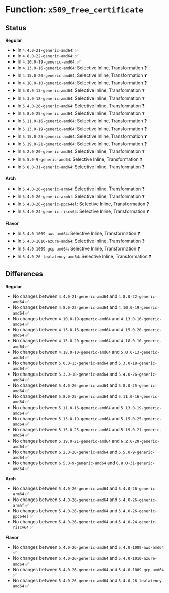 # Function: <code>x509_free_certificate</code>

## Status
<b>Regular</b>
<ul>
<li>
<details>
<summary>In <code>4.4.0-21-generic-amd64</code>: ✅</summary>

```c
void x509_free_certificate(struct x509_certificate * cert)
```

```json
{
  "name": "x509_free_certificate",
  "collision_type": "Unique Global",
  "inline_type": "No",
  "funcs": [
    {
      "addr": 18446744071582697936,
      "name": "x509_free_certificate",
      "external": true,
      "loc": "crypto/asymmetric_keys/x509_cert_parser.c:48",
      "file": "crypto/asymmetric_keys/x509_cert_parser.c",
      "inline": "seen, unknown",
      "caller_inline": [],
      "caller_func": [
        "crypto/asymmetric_keys/x509_cert_parser.c:x509_cert_parse",
        "crypto/asymmetric_keys/x509_public_key.c:x509_key_preparse",
        "crypto/asymmetric_keys/pkcs7_parser.c:pkcs7_parse_message"
      ]
    }
  ],
  "symbols": [
    {
      "addr": 18446744071582697936,
      "name": "x509_free_certificate",
      "section": ".text",
      "bind": "STB_GLOBAL",
      "size": 111
    }
  ]
}
```
</details>
</li>
<li>
<details>
<summary>In <code>4.8.0-22-generic-amd64</code>: ✅</summary>

```c
void x509_free_certificate(struct x509_certificate * cert)
```

```json
{
  "name": "x509_free_certificate",
  "collision_type": "Unique Global",
  "inline_type": "No",
  "funcs": [
    {
      "addr": 18446744071582976144,
      "name": "x509_free_certificate",
      "external": true,
      "loc": "crypto/asymmetric_keys/x509_cert_parser.c:47",
      "file": "crypto/asymmetric_keys/x509_cert_parser.c",
      "inline": "seen, unknown",
      "caller_inline": [],
      "caller_func": [
        "crypto/asymmetric_keys/x509_cert_parser.c:x509_cert_parse",
        "crypto/asymmetric_keys/x509_public_key.c:x509_key_preparse",
        "crypto/asymmetric_keys/pkcs7_parser.c:pkcs7_parse_message"
      ]
    }
  ],
  "symbols": [
    {
      "addr": 18446744071582976144,
      "name": "x509_free_certificate",
      "section": ".text",
      "bind": "STB_GLOBAL",
      "size": 84
    }
  ]
}
```
</details>
</li>
<li>
<details>
<summary>In <code>4.10.0-19-generic-amd64</code>: ✅</summary>

```c
void x509_free_certificate(struct x509_certificate * cert)
```

```json
{
  "name": "x509_free_certificate",
  "collision_type": "Unique Global",
  "inline_type": "No",
  "funcs": [
    {
      "addr": 18446744071583080720,
      "name": "x509_free_certificate",
      "external": true,
      "loc": "crypto/asymmetric_keys/x509_cert_parser.c:47",
      "file": "crypto/asymmetric_keys/x509_cert_parser.c",
      "inline": "seen, unknown",
      "caller_inline": [],
      "caller_func": [
        "crypto/asymmetric_keys/x509_cert_parser.c:x509_cert_parse",
        "crypto/asymmetric_keys/x509_public_key.c:x509_key_preparse",
        "crypto/asymmetric_keys/pkcs7_parser.c:pkcs7_parse_message"
      ]
    }
  ],
  "symbols": [
    {
      "addr": 18446744071583080720,
      "name": "x509_free_certificate",
      "section": ".text",
      "bind": "STB_GLOBAL",
      "size": 84
    }
  ]
}
```
</details>
</li>
<li>
<details>
<summary>In <code>4.13.0-16-generic-amd64</code>: Selective Inline, Transformation ❓</summary>

```c
void x509_free_certificate(struct x509_certificate * cert)
```

```json
{
  "name": "x509_free_certificate",
  "collision_type": "Unique Global",
  "inline_type": "Selective",
  "funcs": [
    {
      "addr": 18446744071583138967,
      "name": "x509_free_certificate",
      "external": true,
      "loc": "crypto/asymmetric_keys/x509_cert_parser.c:47",
      "file": "crypto/asymmetric_keys/x509_cert_parser.c",
      "inline": "not declared, inlined",
      "caller_inline": [
        "crypto/asymmetric_keys/x509_cert_parser.c:x509_cert_parse"
      ],
      "caller_func": [
        "crypto/asymmetric_keys/x509_cert_parser.c:x509_cert_parse",
        "crypto/asymmetric_keys/x509_public_key.c:x509_key_preparse",
        "crypto/asymmetric_keys/pkcs7_parser.c:pkcs7_parse_message"
      ]
    }
  ],
  "symbols": [
    {
      "addr": 18446744071583137664,
      "name": "x509_free_certificate.part.0",
      "section": ".text",
      "bind": "STB_LOCAL",
      "size": 78
    },
    {
      "addr": 18446744071583137744,
      "name": "x509_free_certificate",
      "section": ".text",
      "bind": "STB_GLOBAL",
      "size": 23
    }
  ]
}
```
</details>
</li>
<li>
<details>
<summary>In <code>4.15.0-20-generic-amd64</code>: Selective Inline, Transformation ❓</summary>

```c
void x509_free_certificate(struct x509_certificate * cert)
```

```json
{
  "name": "x509_free_certificate",
  "collision_type": "Unique Global",
  "inline_type": "Selective",
  "funcs": [
    {
      "addr": 18446744071583313799,
      "name": "x509_free_certificate",
      "external": true,
      "loc": "crypto/asymmetric_keys/x509_cert_parser.c:47",
      "file": "crypto/asymmetric_keys/x509_cert_parser.c",
      "inline": "not declared, inlined",
      "caller_inline": [
        "crypto/asymmetric_keys/x509_cert_parser.c:x509_cert_parse"
      ],
      "caller_func": [
        "crypto/asymmetric_keys/x509_cert_parser.c:x509_cert_parse",
        "crypto/asymmetric_keys/x509_public_key.c:x509_key_preparse",
        "crypto/asymmetric_keys/pkcs7_parser.c:pkcs7_parse_message"
      ]
    }
  ],
  "symbols": [
    {
      "addr": 18446744071583312496,
      "name": "x509_free_certificate.part.0",
      "section": ".text",
      "bind": "STB_LOCAL",
      "size": 78
    },
    {
      "addr": 18446744071583312576,
      "name": "x509_free_certificate",
      "section": ".text",
      "bind": "STB_GLOBAL",
      "size": 23
    }
  ]
}
```
</details>
</li>
<li>
<details>
<summary>In <code>4.18.0-10-generic-amd64</code>: Selective Inline, Transformation ❓</summary>

```c
void x509_free_certificate(struct x509_certificate * cert)
```

```json
{
  "name": "x509_free_certificate",
  "collision_type": "Unique Global",
  "inline_type": "Selective",
  "funcs": [
    {
      "addr": 18446744071583522378,
      "name": "x509_free_certificate",
      "external": true,
      "loc": "crypto/asymmetric_keys/x509_cert_parser.c:47",
      "file": "crypto/asymmetric_keys/x509_cert_parser.c",
      "inline": "not declared, inlined",
      "caller_inline": [
        "crypto/asymmetric_keys/x509_cert_parser.c:x509_cert_parse"
      ],
      "caller_func": [
        "crypto/asymmetric_keys/x509_cert_parser.c:x509_cert_parse",
        "crypto/asymmetric_keys/x509_cert_parser.c:x509_cert_parse",
        "crypto/asymmetric_keys/x509_public_key.c:x509_key_preparse",
        "crypto/asymmetric_keys/pkcs7_parser.c:pkcs7_parse_message"
      ]
    }
  ],
  "symbols": [
    {
      "addr": 18446744071583521120,
      "name": "x509_free_certificate.part.0",
      "section": ".text",
      "bind": "STB_LOCAL",
      "size": 78
    },
    {
      "addr": 18446744071583521200,
      "name": "x509_free_certificate",
      "section": ".text",
      "bind": "STB_GLOBAL",
      "size": 22
    }
  ]
}
```
</details>
</li>
<li>
<details>
<summary>In <code>5.0.0-13-generic-amd64</code>: Selective Inline, Transformation ❓</summary>

```c
void x509_free_certificate(struct x509_certificate * cert)
```

```json
{
  "name": "x509_free_certificate",
  "collision_type": "Unique Global",
  "inline_type": "Selective",
  "funcs": [
    {
      "addr": 18446744071583644906,
      "name": "x509_free_certificate",
      "external": true,
      "loc": "crypto/asymmetric_keys/x509_cert_parser.c:47",
      "file": "crypto/asymmetric_keys/x509_cert_parser.c",
      "inline": "not declared, inlined",
      "caller_inline": [
        "crypto/asymmetric_keys/x509_cert_parser.c:x509_cert_parse"
      ],
      "caller_func": [
        "crypto/asymmetric_keys/x509_cert_parser.c:x509_cert_parse",
        "crypto/asymmetric_keys/x509_cert_parser.c:x509_cert_parse",
        "crypto/asymmetric_keys/x509_public_key.c:x509_key_preparse",
        "crypto/asymmetric_keys/pkcs7_parser.c:pkcs7_parse_message"
      ]
    }
  ],
  "symbols": [
    {
      "addr": 18446744071583644448,
      "name": "x509_free_certificate.part.0",
      "section": ".text",
      "bind": "STB_LOCAL",
      "size": 78
    },
    {
      "addr": 18446744071583644528,
      "name": "x509_free_certificate",
      "section": ".text",
      "bind": "STB_GLOBAL",
      "size": 22
    }
  ]
}
```
</details>
</li>
<li>
<details>
<summary>In <code>5.3.0-18-generic-amd64</code>: Selective Inline, Transformation ❓</summary>

```c
void x509_free_certificate(struct x509_certificate * cert)
```

```json
{
  "name": "x509_free_certificate",
  "collision_type": "Unique Global",
  "inline_type": "Selective",
  "funcs": [
    {
      "addr": 18446744071583831578,
      "name": "x509_free_certificate",
      "external": true,
      "loc": "crypto/asymmetric_keys/x509_cert_parser.c:46",
      "file": "crypto/asymmetric_keys/x509_cert_parser.c",
      "inline": "not declared, inlined",
      "caller_inline": [
        "crypto/asymmetric_keys/x509_cert_parser.c:x509_cert_parse"
      ],
      "caller_func": [
        "crypto/asymmetric_keys/x509_cert_parser.c:x509_cert_parse",
        "crypto/asymmetric_keys/x509_public_key.c:x509_key_preparse",
        "crypto/asymmetric_keys/pkcs7_parser.c:pkcs7_parse_message"
      ]
    }
  ],
  "symbols": [
    {
      "addr": 18446744071583830992,
      "name": "x509_free_certificate.part.0",
      "section": ".text",
      "bind": "STB_LOCAL",
      "size": 85
    },
    {
      "addr": 18446744071583831088,
      "name": "x509_free_certificate",
      "section": ".text",
      "bind": "STB_GLOBAL",
      "size": 22
    }
  ]
}
```
</details>
</li>
<li>
<details>
<summary>In <code>5.4.0-26-generic-amd64</code>: Selective Inline, Transformation ❓</summary>

```c
void x509_free_certificate(struct x509_certificate * cert)
```

```json
{
  "name": "x509_free_certificate",
  "collision_type": "Unique Global",
  "inline_type": "Selective",
  "funcs": [
    {
      "addr": 18446744071583933514,
      "name": "x509_free_certificate",
      "external": true,
      "loc": "crypto/asymmetric_keys/x509_cert_parser.c:46",
      "file": "crypto/asymmetric_keys/x509_cert_parser.c",
      "inline": "not declared, inlined",
      "caller_inline": [
        "crypto/asymmetric_keys/x509_cert_parser.c:x509_cert_parse"
      ],
      "caller_func": [
        "crypto/asymmetric_keys/x509_cert_parser.c:x509_cert_parse",
        "crypto/asymmetric_keys/x509_public_key.c:x509_key_preparse",
        "crypto/asymmetric_keys/pkcs7_parser.c:pkcs7_parse_message"
      ]
    }
  ],
  "symbols": [
    {
      "addr": 18446744071583932928,
      "name": "x509_free_certificate.part.0",
      "section": ".text",
      "bind": "STB_LOCAL",
      "size": 85
    },
    {
      "addr": 18446744071583933024,
      "name": "x509_free_certificate",
      "section": ".text",
      "bind": "STB_GLOBAL",
      "size": 22
    }
  ]
}
```
</details>
</li>
<li>
<details>
<summary>In <code>5.8.0-25-generic-amd64</code>: Selective Inline, Transformation ❓</summary>

```c
void x509_free_certificate(struct x509_certificate * cert)
```

```json
{
  "name": "x509_free_certificate",
  "collision_type": "Unique Global",
  "inline_type": "Selective",
  "funcs": [
    {
      "addr": 18446744071584325682,
      "name": "x509_free_certificate",
      "external": true,
      "loc": "crypto/asymmetric_keys/x509_cert_parser.c:46",
      "file": "crypto/asymmetric_keys/x509_cert_parser.c",
      "inline": "not declared, inlined",
      "caller_inline": [
        "crypto/asymmetric_keys/x509_cert_parser.c:x509_cert_parse"
      ],
      "caller_func": [
        "crypto/asymmetric_keys/x509_cert_parser.c:x509_cert_parse",
        "crypto/asymmetric_keys/x509_public_key.c:x509_key_preparse",
        "crypto/asymmetric_keys/pkcs7_parser.c:pkcs7_parse_message"
      ]
    }
  ],
  "symbols": [
    {
      "addr": 18446744071584324304,
      "name": "x509_free_certificate.part.0",
      "section": ".text",
      "bind": "STB_LOCAL",
      "size": 87
    },
    {
      "addr": 18446744071584324400,
      "name": "x509_free_certificate",
      "section": ".text",
      "bind": "STB_GLOBAL",
      "size": 22
    }
  ]
}
```
</details>
</li>
<li>
<details>
<summary>In <code>5.11.0-16-generic-amd64</code>: Selective Inline, Transformation ❓</summary>

```c
void x509_free_certificate(struct x509_certificate * cert)
```

```json
{
  "name": "x509_free_certificate",
  "collision_type": "Unique Global",
  "inline_type": "Selective",
  "funcs": [
    {
      "addr": 18446744071584443938,
      "name": "x509_free_certificate",
      "external": true,
      "loc": "crypto/asymmetric_keys/x509_cert_parser.c:46",
      "file": "crypto/asymmetric_keys/x509_cert_parser.c",
      "inline": "not declared, inlined",
      "caller_inline": [
        "crypto/asymmetric_keys/x509_cert_parser.c:x509_cert_parse"
      ],
      "caller_func": [
        "crypto/asymmetric_keys/x509_cert_parser.c:x509_cert_parse",
        "crypto/asymmetric_keys/x509_public_key.c:x509_key_preparse",
        "crypto/asymmetric_keys/pkcs7_parser.c:pkcs7_parse_message"
      ]
    }
  ],
  "symbols": [
    {
      "addr": 18446744071584442560,
      "name": "x509_free_certificate.part.0",
      "section": ".text",
      "bind": "STB_LOCAL",
      "size": 87
    },
    {
      "addr": 18446744071584442656,
      "name": "x509_free_certificate",
      "section": ".text",
      "bind": "STB_GLOBAL",
      "size": 22
    }
  ]
}
```
</details>
</li>
<li>
<details>
<summary>In <code>5.13.0-19-generic-amd64</code>: Selective Inline, Transformation ❓</summary>

```c
void x509_free_certificate(struct x509_certificate * cert)
```

```json
{
  "name": "x509_free_certificate",
  "collision_type": "Unique Global",
  "inline_type": "Selective",
  "funcs": [
    {
      "addr": 18446744071584478626,
      "name": "x509_free_certificate",
      "external": true,
      "loc": "crypto/asymmetric_keys/x509_cert_parser.c:46",
      "file": "crypto/asymmetric_keys/x509_cert_parser.c",
      "inline": "not declared, inlined",
      "caller_inline": [
        "crypto/asymmetric_keys/x509_cert_parser.c:x509_cert_parse"
      ],
      "caller_func": [
        "crypto/asymmetric_keys/x509_cert_parser.c:x509_cert_parse",
        "crypto/asymmetric_keys/x509_public_key.c:x509_key_preparse",
        "crypto/asymmetric_keys/pkcs7_parser.c:pkcs7_parse_message"
      ]
    }
  ],
  "symbols": [
    {
      "addr": 18446744071584477248,
      "name": "x509_free_certificate.part.0",
      "section": ".text",
      "bind": "STB_LOCAL",
      "size": 87
    },
    {
      "addr": 18446744071584477344,
      "name": "x509_free_certificate",
      "section": ".text",
      "bind": "STB_GLOBAL",
      "size": 22
    }
  ]
}
```
</details>
</li>
<li>
<details>
<summary>In <code>5.15.0-25-generic-amd64</code>: Selective Inline, Transformation ❓</summary>

```c
void x509_free_certificate(struct x509_certificate * cert)
```

```json
{
  "name": "x509_free_certificate",
  "collision_type": "Unique Global",
  "inline_type": "Selective",
  "funcs": [
    {
      "addr": 18446744071584876850,
      "name": "x509_free_certificate",
      "external": true,
      "loc": "crypto/asymmetric_keys/x509_cert_parser.c:46",
      "file": "crypto/asymmetric_keys/x509_cert_parser.c",
      "inline": "not declared, inlined",
      "caller_inline": [
        "crypto/asymmetric_keys/x509_cert_parser.c:x509_cert_parse"
      ],
      "caller_func": [
        "crypto/asymmetric_keys/x509_cert_parser.c:x509_cert_parse",
        "crypto/asymmetric_keys/x509_public_key.c:x509_key_preparse",
        "crypto/asymmetric_keys/pkcs7_parser.c:pkcs7_parse_message"
      ]
    }
  ],
  "symbols": [
    {
      "addr": 18446744071584875472,
      "name": "x509_free_certificate.part.0",
      "section": ".text",
      "bind": "STB_LOCAL",
      "size": 87
    },
    {
      "addr": 18446744071584875568,
      "name": "x509_free_certificate",
      "section": ".text",
      "bind": "STB_GLOBAL",
      "size": 22
    }
  ]
}
```
</details>
</li>
<li>
<details>
<summary>In <code>5.19.0-21-generic-amd64</code>: Selective Inline, Transformation ❓</summary>

```c
void x509_free_certificate(struct x509_certificate * cert)
```

```json
{
  "name": "x509_free_certificate",
  "collision_type": "Unique Global",
  "inline_type": "Selective",
  "funcs": [
    {
      "addr": 18446744071585573782,
      "name": "x509_free_certificate",
      "external": true,
      "loc": "crypto/asymmetric_keys/x509_cert_parser.c:44",
      "file": "crypto/asymmetric_keys/x509_cert_parser.c",
      "inline": "not declared, inlined",
      "caller_inline": [
        "crypto/asymmetric_keys/x509_cert_parser.c:x509_cert_parse"
      ],
      "caller_func": [
        "crypto/asymmetric_keys/x509_cert_parser.c:x509_cert_parse",
        "crypto/asymmetric_keys/x509_public_key.c:x509_key_preparse",
        "crypto/asymmetric_keys/pkcs7_parser.c:pkcs7_parse_message"
      ]
    }
  ],
  "symbols": [
    {
      "addr": 18446744071585572352,
      "name": "x509_free_certificate.part.0",
      "section": ".text",
      "bind": "STB_LOCAL",
      "size": 87
    },
    {
      "addr": 18446744071585572448,
      "name": "x509_free_certificate",
      "section": ".text",
      "bind": "STB_GLOBAL",
      "size": 34
    }
  ]
}
```
</details>
</li>
<li>
<details>
<summary>In <code>6.2.0-20-generic-amd64</code>: Selective Inline, Transformation ❓</summary>

```c
void x509_free_certificate(struct x509_certificate * cert)
```

```json
{
  "name": "x509_free_certificate",
  "collision_type": "Unique Global",
  "inline_type": "Selective",
  "funcs": [
    {
      "addr": 18446744071586338326,
      "name": "x509_free_certificate",
      "external": true,
      "loc": "crypto/asymmetric_keys/x509_cert_parser.c:44",
      "file": "crypto/asymmetric_keys/x509_cert_parser.c",
      "inline": "not declared, inlined",
      "caller_inline": [
        "crypto/asymmetric_keys/x509_cert_parser.c:x509_cert_parse"
      ],
      "caller_func": [
        "crypto/asymmetric_keys/x509_cert_parser.c:x509_cert_parse",
        "crypto/asymmetric_keys/x509_public_key.c:x509_key_preparse",
        "crypto/asymmetric_keys/pkcs7_parser.c:pkcs7_parse_message"
      ]
    }
  ],
  "symbols": [
    {
      "addr": 18446744071586336848,
      "name": "x509_free_certificate.part.0",
      "section": ".text",
      "bind": "STB_LOCAL",
      "size": 87
    },
    {
      "addr": 18446744071586336960,
      "name": "x509_free_certificate",
      "section": ".text",
      "bind": "STB_GLOBAL",
      "size": 34
    }
  ]
}
```
</details>
</li>
<li>
<details>
<summary>In <code>6.5.0-9-generic-amd64</code>: Selective Inline, Transformation ❓</summary>

```c
void x509_free_certificate(struct x509_certificate * cert)
```

```json
{
  "name": "x509_free_certificate",
  "collision_type": "Unique Global",
  "inline_type": "Selective",
  "funcs": [
    {
      "addr": 18446744071586584806,
      "name": "x509_free_certificate",
      "external": true,
      "loc": "crypto/asymmetric_keys/x509_cert_parser.c:44",
      "file": "crypto/asymmetric_keys/x509_cert_parser.c",
      "inline": "not declared, inlined",
      "caller_inline": [
        "crypto/asymmetric_keys/x509_cert_parser.c:x509_cert_parse"
      ],
      "caller_func": [
        "crypto/asymmetric_keys/x509_cert_parser.c:x509_cert_parse",
        "crypto/asymmetric_keys/x509_public_key.c:x509_key_preparse",
        "crypto/asymmetric_keys/pkcs7_parser.c:pkcs7_parse_message"
      ]
    }
  ],
  "symbols": [
    {
      "addr": 18446744071586583296,
      "name": "x509_free_certificate.part.0",
      "section": ".text",
      "bind": "STB_LOCAL",
      "size": 87
    },
    {
      "addr": 18446744071586583408,
      "name": "x509_free_certificate",
      "section": ".text",
      "bind": "STB_GLOBAL",
      "size": 34
    }
  ]
}
```
</details>
</li>
<li>
<details>
<summary>In <code>6.8.0-31-generic-amd64</code>: Selective Inline, Transformation ❓</summary>

```c
void x509_free_certificate(struct x509_certificate * cert)
```

```json
{
  "name": "x509_free_certificate",
  "collision_type": "Unique Global",
  "inline_type": "Selective",
  "funcs": [
    {
      "addr": 18446744071586853682,
      "name": "x509_free_certificate",
      "external": true,
      "loc": "crypto/asymmetric_keys/x509_cert_parser.c:44",
      "file": "crypto/asymmetric_keys/x509_cert_parser.c",
      "inline": "not declared, inlined",
      "caller_inline": [
        "crypto/asymmetric_keys/x509_cert_parser.c:x509_cert_parse"
      ],
      "caller_func": [
        "crypto/asymmetric_keys/x509_cert_parser.c:x509_cert_parse",
        "crypto/asymmetric_keys/x509_public_key.c:x509_key_preparse",
        "crypto/asymmetric_keys/pkcs7_parser.c:pkcs7_parse_message"
      ]
    }
  ],
  "symbols": [
    {
      "addr": 18446744071586851936,
      "name": "x509_free_certificate.part.0",
      "section": ".text",
      "bind": "STB_LOCAL",
      "size": 87
    },
    {
      "addr": 18446744071586852048,
      "name": "x509_free_certificate",
      "section": ".text",
      "bind": "STB_GLOBAL",
      "size": 34
    }
  ]
}
```
</details>
</li>
</ul>
<b>Arch</b>
<ul>
<li>
<details>
<summary>In <code>5.4.0-26-generic-arm64</code>: Selective Inline, Transformation ❓</summary>

```c
void x509_free_certificate(struct x509_certificate * cert)
```

```json
{
  "name": "x509_free_certificate",
  "collision_type": "Unique Global",
  "inline_type": "Selective",
  "funcs": [
    {
      "addr": 18446603336495752960,
      "name": "x509_free_certificate",
      "external": true,
      "loc": "crypto/asymmetric_keys/x509_cert_parser.c:46",
      "file": "crypto/asymmetric_keys/x509_cert_parser.c",
      "inline": "not declared, inlined",
      "caller_inline": [
        "crypto/asymmetric_keys/x509_cert_parser.c:x509_cert_parse"
      ],
      "caller_func": [
        "crypto/asymmetric_keys/x509_cert_parser.c:x509_cert_parse",
        "crypto/asymmetric_keys/x509_public_key.c:x509_key_preparse",
        "crypto/asymmetric_keys/pkcs7_parser.c:pkcs7_parse_message"
      ]
    }
  ],
  "symbols": [
    {
      "addr": 18446603336495752400,
      "name": "x509_free_certificate.part.0",
      "section": ".text",
      "bind": "STB_LOCAL",
      "size": 92
    },
    {
      "addr": 18446603336495752496,
      "name": "x509_free_certificate",
      "section": ".text",
      "bind": "STB_GLOBAL",
      "size": 48
    }
  ]
}
```
</details>
</li>
<li>
<details>
<summary>In <code>5.4.0-26-generic-armhf</code>: Selective Inline, Transformation ❓</summary>

```c
void x509_free_certificate(struct x509_certificate * cert)
```

```json
{
  "name": "x509_free_certificate",
  "collision_type": "Unique Global",
  "inline_type": "Selective",
  "funcs": [
    {
      "addr": 3229105416,
      "name": "x509_free_certificate",
      "external": true,
      "loc": "crypto/asymmetric_keys/x509_cert_parser.c:46",
      "file": "crypto/asymmetric_keys/x509_cert_parser.c",
      "inline": "not declared, inlined",
      "caller_inline": [
        "crypto/asymmetric_keys/x509_cert_parser.c:x509_cert_parse"
      ],
      "caller_func": [
        "crypto/asymmetric_keys/x509_cert_parser.c:x509_cert_parse",
        "crypto/asymmetric_keys/x509_public_key.c:x509_key_preparse",
        "crypto/asymmetric_keys/pkcs7_parser.c:pkcs7_parse_message"
      ]
    }
  ],
  "symbols": [
    {
      "addr": 3229104880,
      "name": "x509_free_certificate.part.0",
      "section": ".text",
      "bind": "STB_LOCAL",
      "size": 84
    },
    {
      "addr": 3229104964,
      "name": "x509_free_certificate",
      "section": ".text",
      "bind": "STB_GLOBAL",
      "size": 36
    }
  ]
}
```
</details>
</li>
<li>
<details>
<summary>In <code>5.4.0-26-generic-ppc64el</code>: Selective Inline, Transformation ❓</summary>

```c
void x509_free_certificate(struct x509_certificate * cert)
```

```json
{
  "name": "x509_free_certificate",
  "collision_type": "Unique Global",
  "inline_type": "Selective",
  "funcs": [
    {
      "addr": 13835058055289918152,
      "name": "x509_free_certificate",
      "external": true,
      "loc": "crypto/asymmetric_keys/x509_cert_parser.c:46",
      "file": "crypto/asymmetric_keys/x509_cert_parser.c",
      "inline": "not declared, inlined",
      "caller_inline": [
        "crypto/asymmetric_keys/x509_cert_parser.c:x509_cert_parse"
      ],
      "caller_func": [
        "crypto/asymmetric_keys/x509_cert_parser.c:x509_cert_parse",
        "crypto/asymmetric_keys/x509_public_key.c:x509_key_preparse",
        "crypto/asymmetric_keys/pkcs7_parser.c:pkcs7_parse_message"
      ]
    }
  ],
  "symbols": [
    {
      "addr": 13835058055289917472,
      "name": "x509_free_certificate.part.0",
      "section": ".text",
      "bind": "STB_LOCAL",
      "size": 140
    },
    {
      "addr": 13835058055289917616,
      "name": "x509_free_certificate",
      "section": ".text",
      "bind": "STB_GLOBAL",
      "size": 28
    }
  ]
}
```
</details>
</li>
<li>
<details>
<summary>In <code>5.4.0-24-generic-riscv64</code>: Selective Inline, Transformation ❓</summary>

```c
void x509_free_certificate(struct x509_certificate * cert)
```

```json
{
  "name": "x509_free_certificate",
  "collision_type": "Unique Global",
  "inline_type": "Selective",
  "funcs": [
    {
      "addr": 18446743936274900508,
      "name": "x509_free_certificate",
      "external": true,
      "loc": "crypto/asymmetric_keys/x509_cert_parser.c:46",
      "file": "crypto/asymmetric_keys/x509_cert_parser.c",
      "inline": "not declared, inlined",
      "caller_inline": [
        "crypto/asymmetric_keys/x509_cert_parser.c:x509_cert_parse"
      ],
      "caller_func": [
        "crypto/asymmetric_keys/x509_cert_parser.c:x509_cert_parse",
        "crypto/asymmetric_keys/x509_public_key.c:x509_key_preparse",
        "crypto/asymmetric_keys/pkcs7_parser.c:pkcs7_parse_message"
      ]
    }
  ],
  "symbols": [
    {
      "addr": 18446743936274899974,
      "name": "x509_free_certificate.part.0",
      "section": ".text",
      "bind": "STB_LOCAL",
      "size": 102
    },
    {
      "addr": 18446743936274900076,
      "name": "x509_free_certificate",
      "section": ".text",
      "bind": "STB_GLOBAL",
      "size": 44
    }
  ]
}
```
</details>
</li>
</ul>
<b>Flavor</b>
<ul>
<li>
<details>
<summary>In <code>5.4.0-1009-aws-amd64</code>: Selective Inline, Transformation ❓</summary>

```c
void x509_free_certificate(struct x509_certificate * cert)
```

```json
{
  "name": "x509_free_certificate",
  "collision_type": "Unique Global",
  "inline_type": "Selective",
  "funcs": [
    {
      "addr": 18446744071583902250,
      "name": "x509_free_certificate",
      "external": true,
      "loc": "crypto/asymmetric_keys/x509_cert_parser.c:46",
      "file": "crypto/asymmetric_keys/x509_cert_parser.c",
      "inline": "not declared, inlined",
      "caller_inline": [
        "crypto/asymmetric_keys/x509_cert_parser.c:x509_cert_parse"
      ],
      "caller_func": [
        "crypto/asymmetric_keys/x509_cert_parser.c:x509_cert_parse",
        "crypto/asymmetric_keys/x509_public_key.c:x509_key_preparse",
        "crypto/asymmetric_keys/pkcs7_parser.c:pkcs7_parse_message"
      ]
    }
  ],
  "symbols": [
    {
      "addr": 18446744071583901664,
      "name": "x509_free_certificate.part.0",
      "section": ".text",
      "bind": "STB_LOCAL",
      "size": 85
    },
    {
      "addr": 18446744071583901760,
      "name": "x509_free_certificate",
      "section": ".text",
      "bind": "STB_GLOBAL",
      "size": 22
    }
  ]
}
```
</details>
</li>
<li>
<details>
<summary>In <code>5.4.0-1010-azure-amd64</code>: Selective Inline, Transformation ❓</summary>

```c
void x509_free_certificate(struct x509_certificate * cert)
```

```json
{
  "name": "x509_free_certificate",
  "collision_type": "Unique Global",
  "inline_type": "Selective",
  "funcs": [
    {
      "addr": 18446744071583839306,
      "name": "x509_free_certificate",
      "external": true,
      "loc": "crypto/asymmetric_keys/x509_cert_parser.c:46",
      "file": "crypto/asymmetric_keys/x509_cert_parser.c",
      "inline": "not declared, inlined",
      "caller_inline": [
        "crypto/asymmetric_keys/x509_cert_parser.c:x509_cert_parse"
      ],
      "caller_func": [
        "crypto/asymmetric_keys/x509_cert_parser.c:x509_cert_parse",
        "crypto/asymmetric_keys/x509_public_key.c:x509_key_preparse",
        "crypto/asymmetric_keys/pkcs7_parser.c:pkcs7_parse_message"
      ]
    }
  ],
  "symbols": [
    {
      "addr": 18446744071583838720,
      "name": "x509_free_certificate.part.0",
      "section": ".text",
      "bind": "STB_LOCAL",
      "size": 85
    },
    {
      "addr": 18446744071583838816,
      "name": "x509_free_certificate",
      "section": ".text",
      "bind": "STB_GLOBAL",
      "size": 22
    }
  ]
}
```
</details>
</li>
<li>
<details>
<summary>In <code>5.4.0-1009-gcp-amd64</code>: Selective Inline, Transformation ❓</summary>

```c
void x509_free_certificate(struct x509_certificate * cert)
```

```json
{
  "name": "x509_free_certificate",
  "collision_type": "Unique Global",
  "inline_type": "Selective",
  "funcs": [
    {
      "addr": 18446744071583886010,
      "name": "x509_free_certificate",
      "external": true,
      "loc": "crypto/asymmetric_keys/x509_cert_parser.c:46",
      "file": "crypto/asymmetric_keys/x509_cert_parser.c",
      "inline": "not declared, inlined",
      "caller_inline": [
        "crypto/asymmetric_keys/x509_cert_parser.c:x509_cert_parse"
      ],
      "caller_func": [
        "crypto/asymmetric_keys/x509_cert_parser.c:x509_cert_parse",
        "crypto/asymmetric_keys/x509_public_key.c:x509_key_preparse",
        "crypto/asymmetric_keys/pkcs7_parser.c:pkcs7_parse_message"
      ]
    }
  ],
  "symbols": [
    {
      "addr": 18446744071583885424,
      "name": "x509_free_certificate.part.0",
      "section": ".text",
      "bind": "STB_LOCAL",
      "size": 85
    },
    {
      "addr": 18446744071583885520,
      "name": "x509_free_certificate",
      "section": ".text",
      "bind": "STB_GLOBAL",
      "size": 22
    }
  ]
}
```
</details>
</li>
<li>
<details>
<summary>In <code>5.4.0-26-lowlatency-amd64</code>: Selective Inline, Transformation ❓</summary>

```c
void x509_free_certificate(struct x509_certificate * cert)
```

```json
{
  "name": "x509_free_certificate",
  "collision_type": "Unique Global",
  "inline_type": "Selective",
  "funcs": [
    {
      "addr": 18446744071583987082,
      "name": "x509_free_certificate",
      "external": true,
      "loc": "crypto/asymmetric_keys/x509_cert_parser.c:46",
      "file": "crypto/asymmetric_keys/x509_cert_parser.c",
      "inline": "not declared, inlined",
      "caller_inline": [
        "crypto/asymmetric_keys/x509_cert_parser.c:x509_cert_parse"
      ],
      "caller_func": [
        "crypto/asymmetric_keys/x509_cert_parser.c:x509_cert_parse",
        "crypto/asymmetric_keys/x509_public_key.c:x509_key_preparse",
        "crypto/asymmetric_keys/pkcs7_parser.c:pkcs7_parse_message"
      ]
    }
  ],
  "symbols": [
    {
      "addr": 18446744071583986496,
      "name": "x509_free_certificate.part.0",
      "section": ".text",
      "bind": "STB_LOCAL",
      "size": 85
    },
    {
      "addr": 18446744071583986592,
      "name": "x509_free_certificate",
      "section": ".text",
      "bind": "STB_GLOBAL",
      "size": 22
    }
  ]
}
```
</details>
</li>
</ul>

## Differences
<b>Regular</b>
<ul>
<li>
No changes between <code>4.4.0-21-generic-amd64</code> and <code>4.8.0-22-generic-amd64</code> ✅
</li>
<li>
No changes between <code>4.8.0-22-generic-amd64</code> and <code>4.10.0-19-generic-amd64</code> ✅
</li>
<li>
No changes between <code>4.10.0-19-generic-amd64</code> and <code>4.13.0-16-generic-amd64</code> ✅
</li>
<li>
No changes between <code>4.13.0-16-generic-amd64</code> and <code>4.15.0-20-generic-amd64</code> ✅
</li>
<li>
No changes between <code>4.15.0-20-generic-amd64</code> and <code>4.18.0-10-generic-amd64</code> ✅
</li>
<li>
No changes between <code>4.18.0-10-generic-amd64</code> and <code>5.0.0-13-generic-amd64</code> ✅
</li>
<li>
No changes between <code>5.0.0-13-generic-amd64</code> and <code>5.3.0-18-generic-amd64</code> ✅
</li>
<li>
No changes between <code>5.3.0-18-generic-amd64</code> and <code>5.4.0-26-generic-amd64</code> ✅
</li>
<li>
No changes between <code>5.4.0-26-generic-amd64</code> and <code>5.8.0-25-generic-amd64</code> ✅
</li>
<li>
No changes between <code>5.8.0-25-generic-amd64</code> and <code>5.11.0-16-generic-amd64</code> ✅
</li>
<li>
No changes between <code>5.11.0-16-generic-amd64</code> and <code>5.13.0-19-generic-amd64</code> ✅
</li>
<li>
No changes between <code>5.13.0-19-generic-amd64</code> and <code>5.15.0-25-generic-amd64</code> ✅
</li>
<li>
No changes between <code>5.15.0-25-generic-amd64</code> and <code>5.19.0-21-generic-amd64</code> ✅
</li>
<li>
No changes between <code>5.19.0-21-generic-amd64</code> and <code>6.2.0-20-generic-amd64</code> ✅
</li>
<li>
No changes between <code>6.2.0-20-generic-amd64</code> and <code>6.5.0-9-generic-amd64</code> ✅
</li>
<li>
No changes between <code>6.5.0-9-generic-amd64</code> and <code>6.8.0-31-generic-amd64</code> ✅
</li>
</ul>
<b>Arch</b>
<ul>
<li>
No changes between <code>5.4.0-26-generic-amd64</code> and <code>5.4.0-26-generic-arm64</code> ✅
</li>
<li>
No changes between <code>5.4.0-26-generic-amd64</code> and <code>5.4.0-26-generic-armhf</code> ✅
</li>
<li>
No changes between <code>5.4.0-26-generic-amd64</code> and <code>5.4.0-26-generic-ppc64el</code> ✅
</li>
<li>
No changes between <code>5.4.0-26-generic-amd64</code> and <code>5.4.0-24-generic-riscv64</code> ✅
</li>
</ul>
<b>Flavor</b>
<ul>
<li>
No changes between <code>5.4.0-26-generic-amd64</code> and <code>5.4.0-1009-aws-amd64</code> ✅
</li>
<li>
No changes between <code>5.4.0-26-generic-amd64</code> and <code>5.4.0-1010-azure-amd64</code> ✅
</li>
<li>
No changes between <code>5.4.0-26-generic-amd64</code> and <code>5.4.0-1009-gcp-amd64</code> ✅
</li>
<li>
No changes between <code>5.4.0-26-generic-amd64</code> and <code>5.4.0-26-lowlatency-amd64</code> ✅
</li>
</ul>
